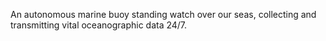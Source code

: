 An autonomous marine buoy standing watch over our seas, collecting and transmitting vital oceanographic data 24/7.
